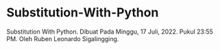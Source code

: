 # Substitution-With-Python
Substitution With Python. Dibuat Pada Minggu, 17 Juli, 2022. Pukul 23:55 PM. Oleh Ruben Leonardo Sigalingging.
